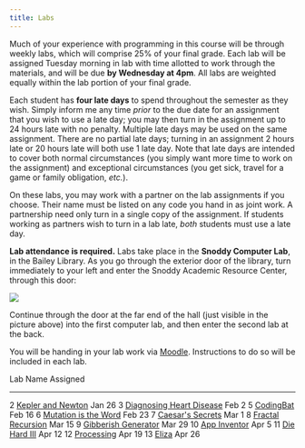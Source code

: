 ```yaml
---
title: Labs
---
```


Much of your experience with programming in this course will be
through weekly labs, which will comprise 25% of your final grade. Each
lab will be assigned Tuesday morning in lab with time allotted to work
through the materials, and will be due **by Wednesday at 4pm**. All
labs are weighted equally within the lab portion of your final grade.

Each student has **four late days** to spend throughout the semester
as they wish.  Simply inform me any time *prior* to the due date for
an assignment that you wish to use a late day; you may then turn in
the assignment up to 24 hours late with no penalty.  Multiple late
days may be used on the same assignment.  There are no partial late
days; turning in an assignment 2 hours late or 20 hours late will both
use 1 late day.  Note that late days are intended to cover both normal
circumstances (you simply want more time to work on the assignment)
and exceptional circumstances (you get sick, travel for a game or
family obligation, *etc.*).

On these labs, you may work with a partner on the lab assignments if
you choose. Their name must be listed on any code you hand in as joint
work.  A partnership need only turn in a single copy of the
assignment.  If students working as partners wish to turn in a lab
late, *both* students must use a late day.

**Lab attendance is required.** Labs take place in the **Snoddy Computer
Lab**, in the Bailey Library. As you go through the exterior door of the
library, turn immediately to your left and enter the Snoddy Academic
Resource Center, through this door:

![](https://www.hendrix.edu/uploadedImages/Bailey_Library/Snoddy.jpg)

Continue through the door at the far end of the hall (just visible in
the picture above) into the first computer lab, and then enter the
second lab at the back.

You will be handing in your lab work via
[Moodle](http://moodle.hendrix.edu). Instructions to do so will be
included in each lab.

  Lab   Name                                               Assigned
  ----- -------------------------------------------------- ----------
  2     [Kepler and Newton](labs/lab2.html)                Jan 26
  3     [Diagnosing Heart Disease](labs/lab3.html)         Feb 2
  5     [CodingBat](labs/lab5.html)                        Feb 16
  6     [Mutation is the Word](labs/lab6.html)             Feb 23
  7     [Caesar's Secrets](labs/lab7.html)                 Mar 1
  8     [Fractal Recursion](labs/lab8.html)                Mar 15
  9     [Gibberish Generator](labs/lab9.html)              Mar 29
  10    [App Inventor](labs/lab10.html)                    Apr 5
  11    [Die Hard III](labs/lab11.html)                    Apr 12
  12    [Processing](labs/lab12.html)                      Apr 19
  13    [Eliza](labs/lab13.html)                           Apr 26

